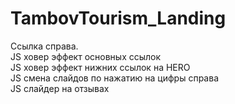 # TambovTourism_Landing
Ссылка справа. <br>
JS ховер эффект основных ссылок  <br>
JS ховер эффект нижних ссылок на HERO  <br>
JS смена слайдов по нажатию на цифры справа  <br>
JS слайдер на отзывах
